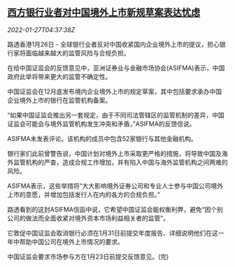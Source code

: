 <!--1643259663000-->
[西方银行业者对中国境外上市新规草案表达忧虑](https://cn.reuters.com/article/west-banks-china-overseas-ipo-0127-idCNKBS2K10AB)
------

<div><i>2022-01-27T04:37:38Z</i></div><p>路透香港1月26日 - 全球银行业者反对中国收紧国内企业境外上市的提议，担心银行家将面临越来越大的监管风险与合规负担。</p><p>在给中国证监会的反馈意见中，亚洲证券业与金融市场协会(ASIFMA)表示，中国政府此举将带来更大的监管不确定性。</p><p>中国证监会在12月底发布境内企业境外上市的规定草案，其中包括要求承办中国企业境外上市的银行在监管机构备案。</p><p>“如果中国证监会推出另一套规定，由于不同司法管辖区的监管机制的差异，中国证监会可能会与境外监管机构发生冲突和矛盾，”ASIFMA的反馈信说。</p><p>ASIFMA未发表评论。该机构的成员中包含52家银行与其他金融机构。</p><p>银行家们此前曾警告说，中国计划对境外上市采取更严格的措施，将导致中国及海外监管机构的严查，造成合规工作增加，并有陷入中国与海外监管机构之间两难的风险。</p><p>ASIFMA表示，这些举措将“大大影响境外证券公司和专业人士参与中国公司境外上市的意愿，并增加包括发行人在内的各方的合规负担。”</p><p>路透看到的这封ASIFMA信函中说，它希望中国证监会能权衡利弊，避免“因个别公司的做法而全面收紧对境外资本市场利益相关者的监管”。</p><p>它敦促中国证监会取消银行必须在1月31日前提交年度报告、详细说明他们在这一年中帮助中国公司在境外上市情况的要求。</p><p>中国证监会要求市场参与方在1月23日前提交反馈意见。(完)</p>
